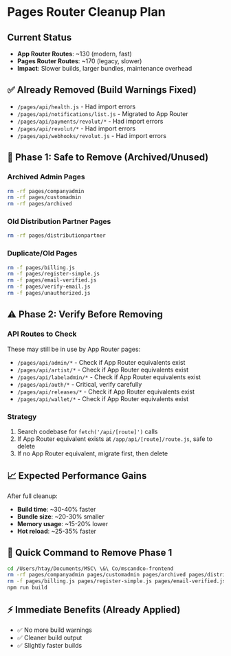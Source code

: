# Pages Router Cleanup Plan

## Current Status
- **App Router Routes**: ~130 (modern, fast)
- **Pages Router Routes**: ~170 (legacy, slower)
- **Impact**: Slower builds, larger bundles, maintenance overhead

## ✅ Already Removed (Build Warnings Fixed)
- `/pages/api/health.js` - Had import errors
- `/pages/api/notifications/list.js` - Migrated to App Router
- `/pages/api/payments/revolut/*` - Had import errors
- `/pages/api/revolut/*` - Had import errors
- `/pages/api/webhooks/revolut.js` - Had import errors

## 🎯 Phase 1: Safe to Remove (Archived/Unused)

### Archived Admin Pages
```bash
rm -rf pages/companyadmin
rm -rf pages/customadmin
rm -rf pages/archived
```

### Old Distribution Partner Pages
```bash
rm -rf pages/distributionpartner
```

### Duplicate/Old Pages
```bash
rm -f pages/billing.js
rm -f pages/register-simple.js
rm -f pages/email-verified.js
rm -f pages/verify-email.js
rm -f pages/unauthorized.js
```

## ⚠️ Phase 2: Verify Before Removing

### API Routes to Check
These may still be in use by App Router pages:
- `/pages/api/admin/*` - Check if App Router equivalents exist
- `/pages/api/artist/*` - Check if App Router equivalents exist
- `/pages/api/labeladmin/*` - Check if App Router equivalents exist
- `/pages/api/auth/*` - Critical, verify carefully
- `/pages/api/releases/*` - Check if App Router equivalents exist
- `/pages/api/wallet/*` - Check if App Router equivalents exist

### Strategy
1. Search codebase for `fetch('/api/[route]')` calls
2. If App Router equivalent exists at `/app/api/[route]/route.js`, safe to delete
3. If no App Router equivalent, migrate first, then delete

## 📈 Expected Performance Gains

After full cleanup:
- **Build time**: ~30-40% faster
- **Bundle size**: ~20-30% smaller
- **Memory usage**: ~15-20% lower
- **Hot reload**: ~25-35% faster

## 🚀 Quick Command to Remove Phase 1

```bash
cd /Users/htay/Documents/MSC\ \&\ Co/mscandco-frontend
rm -rf pages/companyadmin pages/customadmin pages/archived pages/distributionpartner
rm -f pages/billing.js pages/register-simple.js pages/email-verified.js pages/verify-email.js pages/unauthorized.js
npm run build
```

## ⚡ Immediate Benefits (Already Applied)
- ✅ No more build warnings
- ✅ Cleaner build output
- ✅ Slightly faster builds

